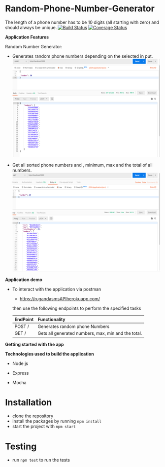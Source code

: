 # Random-Phone-Number-Generator
The length of a phone number has to be 10 digits (all starting with zero) and should always be unique. 
[![Build Status](https://travis-ci.org/ruganda/Random-Phone-Number-Generator.svg?branch=master&service=github)](https://travis-ci.org/ruganda/Random-Phone-Number-Generator)
[![Coverage Status](https://coveralls.io/repos/github/ruganda/Random-Phone-Number-Generator/badge.svg?branch=master&service=github)](https://coveralls.io/github/ruganda/Random-Phone-Number-Generator?branch=master)

**Application Features**

Random Number Generator:

- Generates random phone numbers depending on the selected in put.
![alt text](https://raw.githubusercontent.com/ruganda/Random-Phone-Number-Generator/master/photos/post.png)

- Get all sorted phone numbers and , minimum, max and the total of all numbers.
![alt text](https://raw.githubusercontent.com/ruganda/Random-Phone-Number-Generator/master/photos/get.png)


**Application demo**

* To interact with the application via postman
     * https://rugandasmsAPIherokuapp.com/

    then use the following endpoints to perform the specified tasks
    
    EndPoint                                           | Functionality
    ------------------------                           | ----------------------
    POST /                                         | Generates  random phone Numbers 
    GET /                                          | Gets all generated numbers, max, min and the total.
    

    
**Getting started with the app**

**Technologies used to build the application**

* Node js 

* Express


* Mocha 

# Installation

- clone the repository
- install the packages by running `npm install`
- start the project with `npm start`


# Testing
 - run `npm test` to run the tests